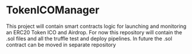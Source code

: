 # TokenICOManager
This project will contain smart contracts logic for launching and monitoring an ERC20 Token ICO and Airdrop. For now this repository will contain the .sol files and all the truffle test and deploy pipelines. In future the .sol contract can be moved in separate repository

